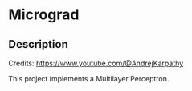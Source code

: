 # Micrograd

## Description

Credits: https://www.youtube.com/@AndrejKarpathy

This project implements a Multilayer Perceptron.

